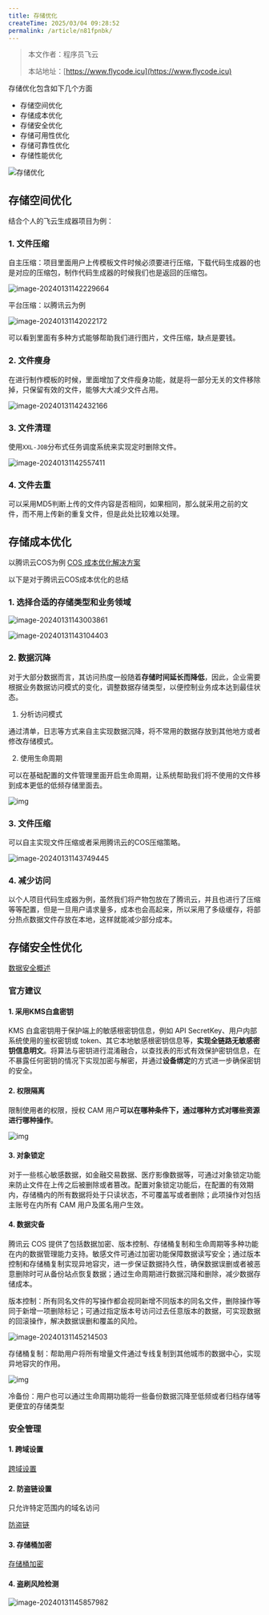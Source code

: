 ```yaml
---
title: 存储优化
createTime: 2025/03/04 09:28:52
permalink: /article/n81fpnbk/
---
```

> 本文作者：程序员飞云
>
> 本站地址：[https://www.flycode.icu](https://www.flycode.icu)

存储优化包含如下几个方面

- 存储空间优化
- 存储成本优化
- 存储安全优化
- 存储可用性优化
- 存储可靠性优化
- 存储性能优化

![存储优化](https://flycodeu-1314556962.cos.ap-nanjing.myqcloud.com//codeCenterImg/202401301753236.png)



## 存储空间优化
结合个人的飞云生成器项目为例：
### 1. 文件压缩

自主压缩：项目里面用户上传模板文件时候必须要进行压缩，下载代码生成器的也是对应的压缩包，制作代码生成器的时候我们也是返回的压缩包。

![image-20240131142229664](https://flycodeu-1314556962.cos.ap-nanjing.myqcloud.com//codeCenterImg/202401311422703.png)

平台压缩：以腾讯云为例

![image-20240131142022172](https://flycodeu-1314556962.cos.ap-nanjing.myqcloud.com//codeCenterImg/202401311421374.png)

可以看到里面有多种方式能够帮助我们进行图片，文件压缩，缺点是要钱。

### 2. 文件瘦身

在进行制作模板的时候，里面增加了文件瘦身功能，就是将一部分无关的文件移除掉，只保留有效的文件，能够大大减少文件占用。

![image-20240131142432166](https://flycodeu-1314556962.cos.ap-nanjing.myqcloud.com//codeCenterImg/202401311424211.png)

### 3. 文件清理

使用`XXL-JOB`分布式任务调度系统来实现定时删除文件。

![image-20240131142557411](https://flycodeu-1314556962.cos.ap-nanjing.myqcloud.com//codeCenterImg/202401311425472.png)

### 4. 文件去重

可以采用MD5判断上传的文件内容是否相同，如果相同，那么就采用之前的文件，而不用上传新的重复文件，但是此处比较难以处理。



## 存储成本优化

以腾讯云COS为例       [COS 成本优化解决方案](https://cloud.tencent.com/document/product/436/50201)

以下是对于腾讯云COS成本优化的总结

### 1. 选择合适的存储类型和业务领域

![image-20240131143003861](https://flycodeu-1314556962.cos.ap-nanjing.myqcloud.com//codeCenterImg/202401311430923.png)

![image-20240131143104403](https://flycodeu-1314556962.cos.ap-nanjing.myqcloud.com//codeCenterImg/202401311431455.png)



### 2. 数据沉降

对于大部分数据而言，其访问热度一般随着**存储时间延长而降低**，因此，企业需要根据业务数据访问模式的变化，调整数据存储类型，以便控制业务成本达到最佳状态。

1. 分析访问模式

通过清单，日志等方式来自主实现数据沉降，将不常用的数据存放到其他地方或者修改存储模式。

2. 使用生命周期

可以在基础配置的文件管理里面开启生命周期，让系统帮助我们将不使用的文件移到成本更低的低频存储里面去。

![img](https://flycodeu-1314556962.cos.ap-nanjing.myqcloud.com//codeCenterImg/202401311436639.png)

### 3. 文件压缩

可以自主实现文件压缩或者采用腾讯云的COS压缩策略。

![image-20240131143749445](https://flycodeu-1314556962.cos.ap-nanjing.myqcloud.com//codeCenterImg/202401311437511.png)

### 4. 减少访问

以个人项目代码生成器为例，虽然我们将产物包放在了腾讯云，并且也进行了压缩等等配置，但是一旦用户请求量多，成本也会高起来，所以采用了多级缓存，将部分热点数据文件存放在本地，这样就能减少部分成本。



## 存储安全性优化

[数据安全概述](https://cloud.tencent.com/document/product/436/50200)

### 官方建议

#### 1. 采用KMS白盒密钥

KMS 白盒密钥用于保护端上的敏感根密钥信息，例如 API SecretKey、用户内部系统使用的鉴权密钥或 token、其它本地敏感根密钥信息等，**实现全链路无敏感密钥信息明文**。将算法与密钥进行混淆融合，以查找表的形式有效保护密钥信息，在不暴露任何密钥的情况下实现加密与解密，并通过**设备绑定**的方式进一步确保密钥的安全。

#### 2. 权限隔离

限制使用者的权限，授权 CAM 用户**可以在哪种条件下，通过哪种方式对哪些资源进行哪种操作**。

![img](https://qcloudimg.tencent-cloud.cn/image/document/99f02f4df9bf0b39ba1131dcd7810edd.png)

#### 3. 对象锁定

对于一些核心敏感数据，如金融交易数据、医疗影像数据等，可通过对象锁定功能来防止文件在上传之后被删除或者篡改。配置对象锁定功能后，在配置的有效期内，存储桶内的所有数据将处于只读状态，不可覆盖写或者删除；此项操作对包括主账号在内所有 CAM 用户及匿名用户生效。

#### 4. 数据灾备

腾讯云 COS 提供了包括数据加密、版本控制、存储桶复制和生命周期等多种功能在内的数据管理能力支持。敏感文件可通过加密功能保障数据读写安全；通过版本控制和存储桶复制实现异地容灾，进一步保证数据持久性，确保数据误删或者被恶意删除时可从备份站点恢复数据；通过生命周期进行数据沉降和删除，减少数据存储成本。

版本控制：所有同名文件的写操作都会视同新增不同版本的同名文件，删除操作等同于新增一项删除标记；可通过指定版本号访问过去任意版本的数据，可实现数据的回滚操作，解决数据误删和覆盖的风险。

![image-20240131145214503](https://flycodeu-1314556962.cos.ap-nanjing.myqcloud.com//codeCenterImg/202401311452587.png)

存储桶复制：帮助用户将所有增量文件通过专线复制到其他城市的数据中心，实现异地容灾的作用。

![img](https://qcloudimg.tencent-cloud.cn/image/document/e7dd989fb99236b0ffb5898437bc817e.png)

冷备份：用户也可以通过生命周期功能将一些备份数据沉降至低频或者归档存储等更便宜的存储类型



### 安全管理

#### 1. 跨域设置

[跨域设置](https://cloud.tencent.com/document/product/436/13318)

#### 2. 防盗链设置

只允许特定范围内的域名访问

[防盗链](https://cloud.tencent.com/document/product/436/13319)

#### 3. 存储桶加密

[存储桶加密](https://cloud.tencent.com/document/product/436/40117)

#### 4. 盗刷风险检测

![image-20240131145857982](https://flycodeu-1314556962.cos.ap-nanjing.myqcloud.com//codeCenterImg/202401311458065.png)
